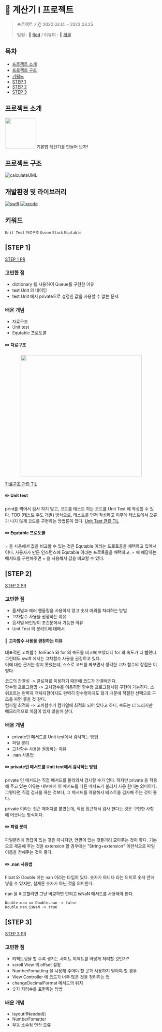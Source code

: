 # 🧮 계산기 I 프로젝트
>프로젝트 기간 2022.03.14 ~ 2022.03.25
>
>팀원 : 🔴 [Red](https://github.com/cherrishRed) / 리뷰어 : 🐸 [개굴](https://github.com/yoo-kie)

## 목차

- [프로젝트 소개](#프로젝트-소개)
- [프로젝트 구조](#프로젝트-구조)
- [키워드](#키워드)
- [STEP 1](#step-1)
- [STEP 2](#step-2)
- [STEP 3](#step-3)

## 프로젝트 소개

 <img src = "https://user-images.githubusercontent.com/63499481/162123412-575fa7ac-07ec-42b5-9f76-512b17072f39.png" width="100px">
기본앱 계산기를 만들어 보자!

## 프로젝트 구조
![calculateUML](https://user-images.githubusercontent.com/63499481/162133580-520a14d7-f7a0-40c7-b49c-4d86241bb099.png)


## 개발환경 및 라이브러리

[![swift](https://img.shields.io/badge/swift-5.6-orange)]()
[![xcode](https://img.shields.io/badge/Xcode-13.3-blue)]()

## 키워드
`Unit Test` `자료구조` `Queue` `Stack` `Equtable`

## [STEP 1]
[STEP 1 PR](https://github.com/yagom-academy/ios-calculator-app/pull/164)

### 고민한 점
- dictionary 를 사용하여 Queue를 구현한 이유
- test Unit 의 네이밍
- test Unit 에서 private으로 설정한 값을 사용할 수 없는 문제

### 배운 개념
- 자료구조
- Unit test
- Equtable 프로토콜

#### ✏️ 자료구조

<center><img src="https://i.imgur.com/c5rhhLJ.jpg" width = "400"></center>

[자료구조 관련 TIL](https://github.com/cherrishRed/TIL/blob/main/2022/2022.03.17.md)

#### ✏️ Unit test
print를 찍어서 검사 하지 말고, 코드를 테스트 하는 코드를 Unit Test 에 작성할 수 있다. 
TDD (테스트 주도 개발) 방식으로, 테스트를 먼저 작성하고 이후에 테스트에서 오류가 나지 않게 코드를 구현하는 방법론이 있다. 
[Unit Test 관련 TIL](https://github.com/cherrishRed/TIL/blob/main/2022/2022.03.14.md)

#### ✏️ Equtable 프로토콜
= 을 사용해서 값을 비교할 수 있는 것은 Equtable 이라는 프로토콜을 채택하고 있어서 이다. 
사용자가 만든 인스턴스에 Equtable 이라는 프로토콜을 채택하고, = 에 해당하는 메서드를 구현해주면 = 을 사용해서 값을 비교할 수 있다.

## [STEP 2]
[STEP 2 PR](https://github.com/yagom-academy/ios-calculator-app/pull/185)
### 고민한 점
- 옵셔널과 에러 핸들링을 사용하지 않고 숫자 예외를 처리하는 방법
- 고차함수 사용을 권장하는 이유
- 옵셔널 바인딩이 조건문에서 가능한 이유
- Unit Test 의 분리도에 대해서

#### 🧐 고차함수 사용을 권장하는 이유
대표적인 고차함수 forEach 와 for 의 속도를 비교해 보았더니 for 의 속도가 더 빨랐다. <br>
그런데도 swift 에서는 고차함수 사용을 권장하고 있다. <br>
이에 대한 근거는 찾지 못했는데, 스스로 코드를 짜보면서 생각한 고차 함수의 장점은 이렇다.

코드의 간결성 -> 클로저를 이용하기 때문에 코드가 간결해진다.<br>
함수형 프로그램밍 -> 고차함수를 이용하면 함수형 프로그램처럼 구현이 가능하다. 스위프트는 완벽히 객체지향이지도 완벽히 함수형이지도 않기 때문에 적절한 선택으로 구조를 짜면 좋을 것 같다.<br>
컴파일 최적화 -> 고차함수가 컴파일에 최적화 되어 있다고 하니, 속도는 더 느리지만 메모리적으로 이점이 있지 않을까 싶다.

### 배운 개념
- private인 메서드를 Unit test에서 검사하는 방법 
- 파일 분리 
- 고차함수 사용을 권장하는 이유 
- .nan 사용법 

#### ✏️ private인 메서드를 Unit test에서 검사하는 방법
private 인 메서드는 직접 메서드를 불러와서 검사할 수가 없다. 
하지만 private 을 적용해 주고 있는 이유는 내부에서 이 메서드를 다른 메서드가 불러서 사용 한다는 의미이다. 그렇다면 직접 검사를 하는 것보다, 그 메서드를 이용해서 테스트를 검사해 주는 것이 좋다. 

private 이라는 접근 제어자를 붙였는데, 직접 접근해서 검사 한다는 것은 구현한 사항에 어긋나는 방식이다. 

#### ✏️ 파일 분리
파일분리에 정답이 있는 것은 아니지만, 연관이 있는 것들끼리 모아주는 것이 좋다. 
기본으로 제공해 주는 것을 extension 할 경우에는 "String+extension" 이런식으로 파일 이름을 정해주는 것이 좋다. 

#### ✏️ .nan 사용법
Float 와 Double 에는 nan 이라는 타입이 있다. 
숫자가 아니다 라는 의미로 숫자 안에 넣을 수 있지만, 실제론 숫자가 아닌 것을 의미한다.

nan 을 비교할려면 그냥 비교하면 안되고 isNaN 메서드를 사용해야 한다. 

`Double.nan == Double.nan -> false` <br>
`Double.nan.isNaN -> true`

## [STEP 3]
[STEP 3 PR](https://github.com/yagom-academy/ios-calculator-app/pull/204)
### 고민한 점
- 리펙토링을 할 수록 생기는 사이트 이펙트를 어떻게 처리할 것인가?
- scroll View 의 offset 설정
- NumberFomatting 을 사용해 주어야 할 곳과 사용하지 말아야 할 경우
- View Controller 에 코드가 너무 많은 것을 정리하는 법
- changeDecimalFormat 메서드의 위치
- 숫자 자리수를 표현하는 방법

### 배운 개념
- layoutIfNeeded()
- NumberFomatter
- 부동 소수점 연산 오류


